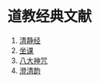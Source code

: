 # 道教经典文献

1. [清静经](/04-Phil/DAO/Scriptures/QingJingJing.md)
2. [坐课](/04-Phil/DAO/Scriptures/ZaoKe.md)
3. [八大神咒](/04-Phil/DAO/Scriptures/BaDaShenZhou.md)
4. [澄清韵](/04-Phil/DAO/Scriptures/DengQingYun.md)
